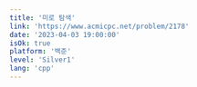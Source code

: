 ```yaml
---
title: '미로 탐색'
link: 'https://www.acmicpc.net/problem/2178'
date: '2023-04-03 19:00:00'
isOk: true
platform: '백준'
level: 'Silver1'
lang: 'cpp'
---
```

